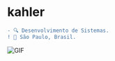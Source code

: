 
#                                                                    kahler



```diff
- 🔍 Desenvolvimento de Sistemas.
! 📍 São Paulo, Brasil.
```

<img align="center" alt="GIF" src="https://cdn.discordapp.com/attachments/790761120691781632/811983770089029663/ezgif.com-gif-maker_3.jpg"/>











 
